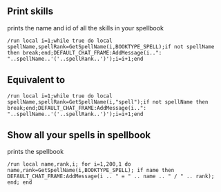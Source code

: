 ## Print skills
prints the name and id of all the skills in your spellbook
```
/run local i=1;while true do local spellName,spellRank=GetSpellName(i,BOOKTYPE_SPELL);if not spellName then break;end;DEFAULT_CHAT_FRAME:AddMessage(i..": "..spellName..'('..spellRank..')');i=i+1;end
```


## Equivalent to
```
/run local i=1;while true do local spellName,spellRank=GetSpellName(i,"spell");if not spellName then break;end;DEFAULT_CHAT_FRAME:AddMessage(i..": "..spellName..'('..spellRank..')');i=i+1;end
```


## Show all your spells in spellbook
prints the spellbook
```
/run local name,rank,i; for i=1,200,1 do name,rank=GetSpellName(i,BOOKTYPE_SPELL); if name then DEFAULT_CHAT_FRAME:AddMessage(i .. " = " .. name .. " / " .. rank); end; end
```